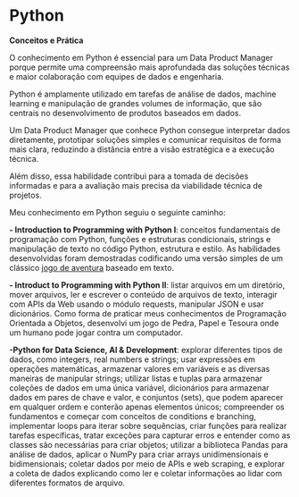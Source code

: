 # Python

**Conceitos e Prática**

O conhecimento em Python é essencial para um Data Product Manager porque permite uma compreensão mais aprofundada das soluções técnicas e maior colaboração com equipes de dados e engenharia.

Python é amplamente utilizado em tarefas de análise de dados, machine learning e manipulação de grandes volumes de informação, que são centrais no desenvolvimento de produtos baseados em dados.

Um Data Product Manager que conhece Python consegue interpretar dados diretamente, prototipar soluções simples e comunicar requisitos de forma mais clara, reduzindo a distância entre a visão estratégica e a execução técnica.

Além disso, essa habilidade contribui para a tomada de decisões informadas e para a avaliação mais precisa da viabilidade técnica de projetos.

Meu conhecimento em Python seguiu o seguinte caminho:

**- Introduction to Programming with Python I**: conceitos fundamentais de programação com Python, funções e estruturas condicionais, strings e manipulação de texto no código Python, estrutura e estilo. As habilidades desenvolvidas foram demostradas codificando uma versão simples de um clássico [jogo de aventura](https://github.com/CarolinaSchin/Python/blob/main/game.py) baseado em texto.

**- Introduct to Programming with Python II**: listar arquivos em um diretório, mover arquivos, ler e escrever o conteúdo de arquivos de texto, interagir com APIs da Web usando o módulo requests, manipular JSON e usar dicionários. Como forma de praticar meus conhecimentos de Programação Orientada a Objetos, desenvolvi um jogo de Pedra, Papel e Tesoura onde um humano pode jogar contra um computador.

**-Python for Data Science, AI & Development**: explorar diferentes tipos de dados, como integers, real numbers e strings; usar expressões em operações matemáticas, armazenar valores em variáveis e as diversas maneiras de manipular strings; utilizar listas e tuplas para armazenar coleções de dados em uma única variável, dicionários para armazenar dados em pares de chave e valor, e conjuntos (sets), que podem aparecer em qualquer ordem e conterão apenas elementos únicos; compreender os fundamentos e começar com conceitos de conditions e branching, implementar loops para iterar sobre sequências, criar funções para realizar tarefas específicas, tratar exceções para capturar erros e entender como as classes são necessárias para criar objetos; utilizar a biblioteca Pandas para análise de dados, aplicar o NumPy para criar arrays unidimensionais e bidimensionais; coletar dados por meio de APIs e web scraping, e explorar a coleta de dados explicando como ler e coletar informações ao lidar com diferentes formatos de arquivo.
